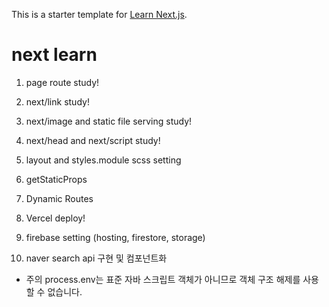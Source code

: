 This is a starter template for [Learn Next.js](https://nextjs.org/learn).

# next learn

1. page route study!

2. next/link study!

3. next/image and static file serving study!

4. next/head and next/script study!

5. layout and styles.module scss setting

6. getStaticProps

7. Dynamic Routes

8. Vercel deploy!

9. firebase setting (hosting, firestore, storage)

10. naver search api 구현 및 컴포넌트화

- 주의 process.env는 표준 자바 스크립트 객체가 아니므로 객체 구조 해제를 사용할 수 없습니다.
